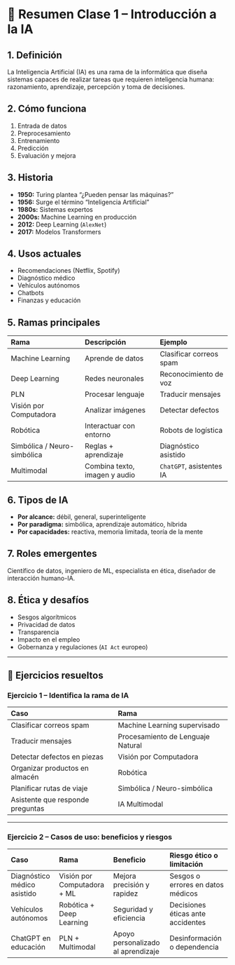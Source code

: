 # 🧠 Resumen Clase 1 – Introducción a la IA

## 1. Definición
La Inteligencia Artificial (IA) es una rama de la informática que diseña sistemas capaces de realizar tareas que requieren inteligencia humana: razonamiento, aprendizaje, percepción y toma de decisiones.

## 2. Cómo funciona
1.  Entrada de datos
2.  Preprocesamiento
3.  Entrenamiento
4.  Predicción
5.  Evaluación y mejora

## 3. Historia
-   **1950:** Turing plantea “¿Pueden pensar las máquinas?”
-   **1956:** Surge el término “Inteligencia Artificial”
-   **1980s:** Sistemas expertos
-   **2000s:** Machine Learning en producción
-   **2012:** Deep Learning (`AlexNet`)
-   **2017:** Modelos Transformers

## 4. Usos actuales
-   Recomendaciones (Netflix, Spotify)
-   Diagnóstico médico
-   Vehículos autónomos
-   Chatbots
-   Finanzas y educación

## 5. Ramas principales

| Rama                        | Descripción                     | Ejemplo                 |
| :-------------------------- | :------------------------------ | :---------------------- |
| Machine Learning            | Aprende de datos                | Clasificar correos spam |
| Deep Learning               | Redes neuronales                | Reconocimiento de voz   |
| PLN                         | Procesar lenguaje               | Traducir mensajes       |
| Visión por Computadora      | Analizar imágenes               | Detectar defectos       |
| Robótica                    | Interactuar con entorno         | Robots de logística     |
| Simbólica / Neuro-simbólica | Reglas + aprendizaje            | Diagnóstico asistido    |
| Multimodal                  | Combina texto, imagen y audio   | `ChatGPT`, asistentes IA |

## 6. Tipos de IA
-   **Por alcance:** débil, general, superinteligente
-   **Por paradigma:** simbólica, aprendizaje automático, híbrida
-   **Por capacidades:** reactiva, memoria limitada, teoría de la mente

## 7. Roles emergentes
Científico de datos, ingeniero de ML, especialista en ética, diseñador de interacción humano-IA.

## 8. Ética y desafíos
-   Sesgos algorítmicos
-   Privacidad de datos
-   Transparencia
-   Impacto en el empleo
-   Gobernanza y regulaciones (`AI Act` europeo)

---

## 🧩 Ejercicios resueltos

### Ejercicio 1 – Identifica la rama de IA

| Caso                              | Rama                            |
| :-------------------------------- | :------------------------------ |
| Clasificar correos spam           | Machine Learning supervisado    |
| Traducir mensajes                 | Procesamiento de Lenguaje Natural |
| Detectar defectos en piezas       | Visión por Computadora          |
| Organizar productos en almacén    | Robótica                        |
| Planificar rutas de viaje         | Simbólica / Neuro-simbólica     |
| Asistente que responde preguntas  | IA Multimodal                   |

---

### Ejercicio 2 – Casos de uso: beneficios y riesgos

| Caso                         | Rama                           | Beneficio                            | Riesgo ético o limitación          |
| :--------------------------- | :----------------------------- | :----------------------------------- | :--------------------------------- |
| Diagnóstico médico asistido  | Visión por Computadora + ML    | Mejora precisión y rapidez           | Sesgos o errores en datos médicos  |
| Vehículos autónomos         | Robótica + Deep Learning       | Seguridad y eficiencia               | Decisiones éticas ante accidentes  |
| ChatGPT en educación         | PLN + Multimodal               | Apoyo personalizado al aprendizaje   | Desinformación o dependencia       |